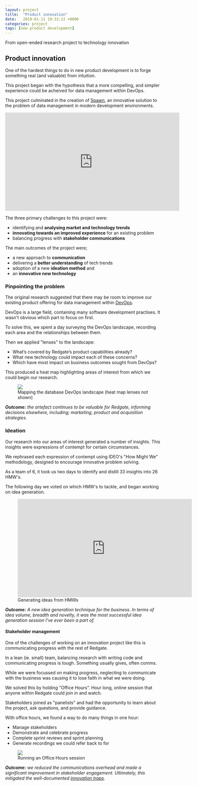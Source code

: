 ```yaml
---
layout: project
title:  "Product innovation"
date:   2019-01-11 19:31:12 +0000
categories: project
tags: [new product development] 
---
```


From open-ended research project to technology innovation

## Product innovation

One of the hardest things to do in new product development is to forge something real (and valuable) from intuition.

This project began with the hypothesis that a more compelling, and simpler experience could be acheived for data management within DevOps.

This project culminated in the creation of [Spawn](https://spawn.cc), an innovative solution to the problem of data management in modern development environments. 

<p>
<iframe width="560" height="315" src="https://www.youtube.com/embed/58BGDmrHsEQ" frameborder="0" allow="accelerometer; autoplay; encrypted-media; gyroscope; picture-in-picture" allowfullscreen></iframe>
</p>

The three primary challenges to this project were:

+ identifying and **analysing market and technology trends**
+ **innovating towards an improved experience** for an existing problem 
+ balancing progress with **stakeholder communications**

The main outcomes of the project were;

+ a new approach to **communication**
+ delivering a  **better understanding** of tech trends 
+ adoption of a new **ideation method** and 
+ an **innovative new technology**

### Pinpointing the problem

The original research suggested that there may be room to improve our existing product offering for data management within [DevOps](https://aws.amazon.com/devops/what-is-devops/).

DevOps is a large field, containing many software development practises. It wasn't obvious which part to focus on first.  

To solve this, we spent a day surveying the DevOps landscape, recording each area and the relationships between them.

Then we applied "lenses" to the landscape:

+ What’s covered by Redgate’s product capabilities already?
+ What new technology could impact each of these concerns?
+ Which have most impact on business outcomes sought from DevOps?  

This produced a heat map highlighting areas of interest from which we could begin our research.

<figure>
<img src="{{ site.baseurl }}/images/mapping-devops.png">
<figcaption>Mapping the database DevOps landscape (heat map lenses not shown)</figcaption>
</figure>

***Outcome:** the artefact continues to be valuable for Redgate, informing decisions elsewhere, including; marketing, product and acquisition strategies.* 

### Ideation

Our research into our areas of interest generated a number of insights. This insights were expressions of contempt for certain circumstances. 

We rephrased each expression of contempt using IDEO's "How Might We" methodology, designed to encourage innovative problem solving.

As a team of 6, it took us two days to identify and distill 33 insights into 26 HMW's.

The following day we voted on which HMW's to tackle, and began working on idea generation.

<figure>
<iframe width="560" height="315" src="https://www.youtube.com/embed/Zx1R2LCHjnw" frameborder="0" allow="accelerometer; autoplay; encrypted-media; gyroscope; picture-in-picture" allowfullscreen></iframe>
<figcaption>Generating ideas from HMWs
</figcaption>
</figure>

***Outcome:** A new idea generation technique for the business. In terms of idea volume, breadth and novelty, it was the most successful idea generation session I've ever been a part of.*

#### Stakeholder management

One of the challenges of working on an innovation project like this is communicating progress with the rest of Redgate.

In a lean (ie. small) team, balancing research with writing code and communicating progress is tough. Something usually gives, often comms. 

While we were focussed on making progress, neglecting to communicate with the business was causing it to lose faith in what we were doing. 

We solved this by holding "Office Hours". Hour long, online session that anyone within Redgate could join in and watch. 

Stakeholders joined as "panelists" and had the opportunity to learn about the project, ask questions, and provide guidance.

With office hours, we found a way to do many things in one hour:

+ Manage stakeholders
+ Demonstrate and celebrate progress
+ Complete sprint reviews and sprint planning
+ Generate recordings we could refer back to for

<figure>
<img src="{{ site.baseurl }}/images/office-hours.png">
<figcaption>Running an Office Hours session
</figcaption>
</figure>

***Outcome:** we reduced the communications overhead and made a significant improvement in stakeholder engagement. Ultimately, this mitigated the well-documented [innovation traps](https://hbr.org/2006/11/innovation-the-classic-traps).*
